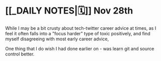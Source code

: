 # [[_DAILY NOTES|🗓]]  Nov 28th 

While I may be a bit crusty about tech-twitter career advice at times, as I feel it often falls into a "focus harder" type of toxic positively, and find myself disagreeing with most early career advice, 

One thing that I do wish I had done earlier on - was learn git and source control better.



